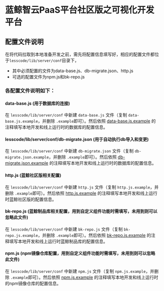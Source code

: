 # 蓝鲸智云PaaS平台社区版之可视化开发平台

## 配置文件说明

在将代码拉取到本地准备开发之前，需先将配置信息填写好，相应的配置文件都位于`lesscode/lib/server/conf`目录下，

- 其中必须配置的文件为data-base.js、db-migrate.json、http.js
- 可选的配置文件为npm.js和bk-repo.js

### 各配置文件说明如下： 

#### data-base.js (用于数据库的连接)

在 `lesscode/lib/server/conf` 中新建 `data-base.js` 文件（复制 `data-base.js.example`，并删除 `.example`即可）。然后依照 [data-base.js.example](../../lib/server/conf/data-base.js.example) 的注释填写本地开发和线上运行时的数据库的配置信息。

#### lesscode/lib/server/conf/db-migrate.json (用于自动执行db导入和变更)

在 `lesscode/lib/server/conf` 中新建 `db-migrate.json` 文件（复制 `db-migrate.json.example`，并删除 `.example`即可）。然后依照 [db-migrate.json.example](../../lib/server/conf/db-migrate.json.example) 的注释填写本地开发和线上运行时的数据库的配置信息。

#### http.js (蓝鲸社区版相关配置)

在 `lesscode/lib/server/conf` 中新建 `http.js` 文件（复制 `http.js.example`，并删除 `.example`即可）。然后依照 [http.js.example](../../lib/server/conf/http.js.example) 的注释填写本地开发和线上运行时蓝鲸社区版的配置信息。

#### bk-repo.js (蓝鲸制品库相关配置，用到自定义组件功能时需填写，未用到则可以忽略此文件)

在 `lesscode/lib/server/conf` 中新建 `bk-repo.js` 文件（复制 `bk-repo.js.example`，并删除 `.example`即可）。然后依照 [bk-repo.js.example](../../lib/server/conf/bk-repo.js.example) 的注释填写本地开发和线上运行时蓝鲸制品库的配置信息。

#### npm.js (npm镜像仓库配置，用到自定义组件功能时需填写，未用到则可以忽略此文件)

在 `lesscode/lib/server/conf` 中新建 `npm.js` 文件（复制 `npm.js.example`，并删除 `.example`即可）。然后依照 [npm.js.example](../../lib/server/conf/npm.js.example) 的注释填写本地开发和线上运行时的npm镜像仓库的配置信息。
